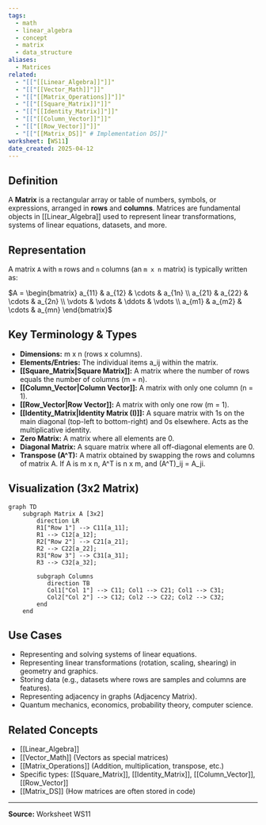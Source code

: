 ```yaml
---
tags:
  - math
  - linear_algebra
  - concept
  - matrix
  - data_structure
aliases:
  - Matrices
related:
  - "[["[[Linear_Algebra]]"]]"
  - "[["[[Vector_Math]]"]]"
  - "[["[[Matrix_Operations]]"]]"
  - "[["[[Square_Matrix]]"]]"
  - "[["[[Identity_Matrix]]"]]"
  - "[["[[Column_Vector]]"]]"
  - "[["[[Row_Vector]]"]]"
  - "[["[[Matrix_DS]]" # Implementation DS]]"
worksheet: [WS11]
date_created: 2025-04-12
---
```

## Definition

A **Matrix** is a rectangular array or table of numbers, symbols, or expressions, arranged in **rows** and **columns**. Matrices are fundamental objects in [[Linear_Algebra]] used to represent linear transformations, systems of linear equations, datasets, and more.

## Representation

A matrix `A` with `m` rows and `n` columns (an `m x n` matrix) is typically written as:

$A = \begin{bmatrix}  a_{11} & a_{12} & \cdots & a_{1n} \\  a_{21} & a_{22} & \cdots & a_{2n} \\  \vdots & \vdots & \ddots & \vdots \\  a_{m1} & a_{m2} & \cdots & a_{mn} \end{bmatrix}$

## Key Terminology & Types

- **Dimensions:** m x n (rows x columns).
- **Elements/Entries:** The individual items a_ij within the matrix.
- **[[Square_Matrix|Square Matrix]]:** A matrix where the number of rows equals the number of columns (m = n).
- **[[Column_Vector|Column Vector]]:** A matrix with only one column (n = 1).
- **[[Row_Vector|Row Vector]]:** A matrix with only one row (m = 1).
- **[[Identity_Matrix|Identity Matrix (I)]]:** A square matrix with 1s on the main diagonal (top-left to bottom-right) and 0s elsewhere. Acts as the multiplicative identity.
- **Zero Matrix:** A matrix where all elements are 0.
- **Diagonal Matrix:** A square matrix where all off-diagonal elements are 0.
- **Transpose (A^T):** A matrix obtained by swapping the rows and columns of matrix A. If A is m x n, A^T is n x m, and (A^T)_ij = A_ji.
    

## Visualization (3x2 Matrix)

```mermaid
graph TD
    subgraph Matrix A [3x2]
        direction LR
        R1["Row 1"] --> C11[a_11];
        R1 --> C12[a_12];
        R2["Row 2"] --> C21[a_21];
        R2 --> C22[a_22];
        R3["Row 3"] --> C31[a_31];
        R3 --> C32[a_32];

        subgraph Columns
           direction TB
           Col1["Col 1"] --> C11; Col1 --> C21; Col1 --> C31;
           Col2["Col 2"] --> C12; Col2 --> C22; Col2 --> C32;
        end
    end
```
## Use Cases

- Representing and solving systems of linear equations.
- Representing linear transformations (rotation, scaling, shearing) in geometry and graphics.
- Storing data (e.g., datasets where rows are samples and columns are features).
- Representing adjacency in graphs (Adjacency Matrix).
- Quantum mechanics, economics, probability theory, computer science.
    
## Related Concepts

- [[Linear_Algebra]]
- [[Vector_Math]] (Vectors as special matrices)
- [[Matrix_Operations]] (Addition, multiplication, transpose, etc.)
- Specific types: [[Square_Matrix]], [[Identity_Matrix]], [[Column_Vector]], [[Row_Vector]]
- [[Matrix_DS]] (How matrices are often stored in code)
    

---

**Source:** Worksheet WS11